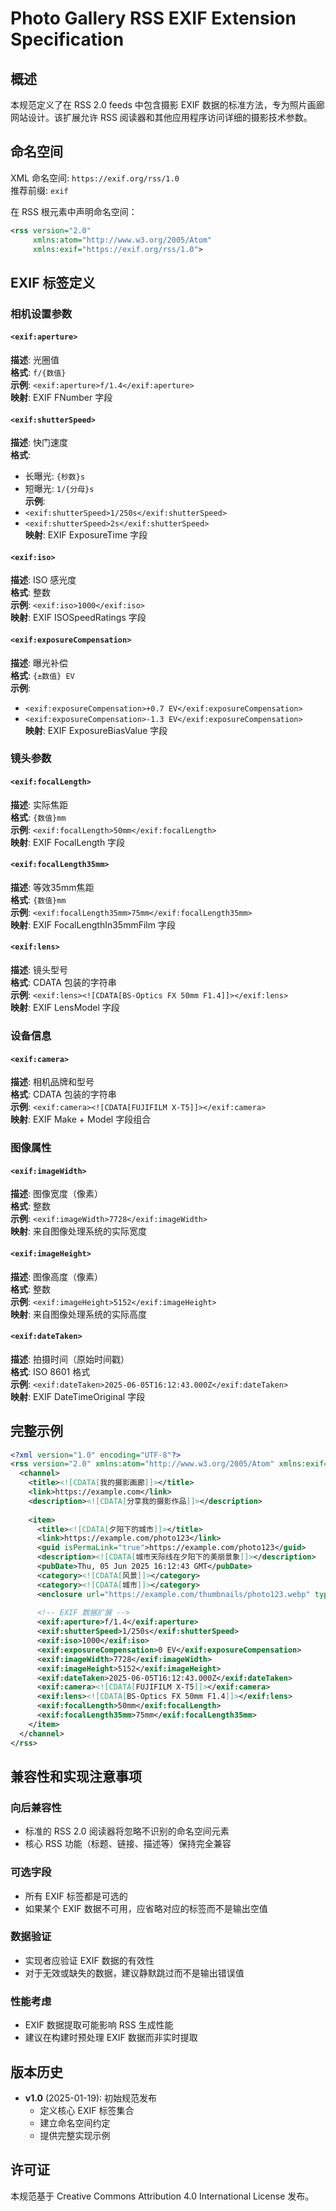 # Photo Gallery RSS EXIF Extension Specification

## 概述

本规范定义了在 RSS 2.0 feeds 中包含摄影 EXIF 数据的标准方法，专为照片画廊网站设计。该扩展允许 RSS 阅读器和其他应用程序访问详细的摄影技术参数。

## 命名空间

XML 命名空间: `https://exif.org/rss/1.0`  
推荐前缀: `exif`

在 RSS 根元素中声明命名空间：

```xml
<rss version="2.0" 
     xmlns:atom="http://www.w3.org/2005/Atom" 
     xmlns:exif="https://exif.org/rss/1.0">
```

## EXIF 标签定义

### 相机设置参数

#### `<exif:aperture>`

**描述**: 光圈值  
**格式**: `f/{数值}`  
**示例**: `<exif:aperture>f/1.4</exif:aperture>`  
**映射**: EXIF FNumber 字段

#### `<exif:shutterSpeed>`

**描述**: 快门速度  
**格式**:

- 长曝光: `{秒数}s`
- 短曝光: `1/{分母}s`  
  **示例**:
- `<exif:shutterSpeed>1/250s</exif:shutterSpeed>`
- `<exif:shutterSpeed>2s</exif:shutterSpeed>`  
  **映射**: EXIF ExposureTime 字段

#### `<exif:iso>`

**描述**: ISO 感光度  
**格式**: 整数  
**示例**: `<exif:iso>1000</exif:iso>`  
**映射**: EXIF ISOSpeedRatings 字段

#### `<exif:exposureCompensation>`

**描述**: 曝光补偿  
**格式**: `{±数值} EV`  
**示例**:

- `<exif:exposureCompensation>+0.7 EV</exif:exposureCompensation>`
- `<exif:exposureCompensation>-1.3 EV</exif:exposureCompensation>`  
  **映射**: EXIF ExposureBiasValue 字段

### 镜头参数

#### `<exif:focalLength>`

**描述**: 实际焦距  
**格式**: `{数值}mm`  
**示例**: `<exif:focalLength>50mm</exif:focalLength>`  
**映射**: EXIF FocalLength 字段

#### `<exif:focalLength35mm>`

**描述**: 等效35mm焦距  
**格式**: `{数值}mm`  
**示例**: `<exif:focalLength35mm>75mm</exif:focalLength35mm>`  
**映射**: EXIF FocalLengthIn35mmFilm 字段

#### `<exif:lens>`

**描述**: 镜头型号  
**格式**: CDATA 包装的字符串  
**示例**: `<exif:lens><![CDATA[BS-Optics FX 50mm F1.4]]></exif:lens>`  
**映射**: EXIF LensModel 字段

### 设备信息

#### `<exif:camera>`

**描述**: 相机品牌和型号  
**格式**: CDATA 包装的字符串  
**示例**: `<exif:camera><![CDATA[FUJIFILM X-T5]]></exif:camera>`  
**映射**: EXIF Make + Model 字段组合

### 图像属性

#### `<exif:imageWidth>`

**描述**: 图像宽度（像素）  
**格式**: 整数  
**示例**: `<exif:imageWidth>7728</exif:imageWidth>`  
**映射**: 来自图像处理系统的实际宽度

#### `<exif:imageHeight>`

**描述**: 图像高度（像素）  
**格式**: 整数  
**示例**: `<exif:imageHeight>5152</exif:imageHeight>`  
**映射**: 来自图像处理系统的实际高度

#### `<exif:dateTaken>`

**描述**: 拍摄时间（原始时间戳）  
**格式**: ISO 8601 格式  
**示例**: `<exif:dateTaken>2025-06-05T16:12:43.000Z</exif:dateTaken>`  
**映射**: EXIF DateTimeOriginal 字段

## 完整示例

```xml
<?xml version="1.0" encoding="UTF-8"?>
<rss version="2.0" xmlns:atom="http://www.w3.org/2005/Atom" xmlns:exif="https://exif.org/rss/1.0">
  <channel>
    <title><![CDATA[我的摄影画廊]]></title>
    <link>https://example.com</link>
    <description><![CDATA[分享我的摄影作品]]></description>
    
    <item>
      <title><![CDATA[夕阳下的城市]]></title>
      <link>https://example.com/photo123</link>
      <guid isPermaLink="true">https://example.com/photo123</guid>
      <description><![CDATA[城市天际线在夕阳下的美丽景象]]></description>
      <pubDate>Thu, 05 Jun 2025 16:12:43 GMT</pubDate>
      <category><![CDATA[风景]]></category>
      <category><![CDATA[城市]]></category>
      <enclosure url="https://example.com/thumbnails/photo123.webp" type="image/webp" length="1024000" />
      
      <!-- EXIF 数据扩展 -->
      <exif:aperture>f/1.4</exif:aperture>
      <exif:shutterSpeed>1/250s</exif:shutterSpeed>
      <exif:iso>1000</exif:iso>
      <exif:exposureCompensation>0 EV</exif:exposureCompensation>
      <exif:imageWidth>7728</exif:imageWidth>
      <exif:imageHeight>5152</exif:imageHeight>
      <exif:dateTaken>2025-06-05T16:12:43.000Z</exif:dateTaken>
      <exif:camera><![CDATA[FUJIFILM X-T5]]></exif:camera>
      <exif:lens><![CDATA[BS-Optics FX 50mm F1.4]]></exif:lens>
      <exif:focalLength>50mm</exif:focalLength>
      <exif:focalLength35mm>75mm</exif:focalLength35mm>
    </item>
  </channel>
</rss>
```

## 兼容性和实现注意事项

### 向后兼容性

- 标准的 RSS 2.0 阅读器将忽略不识别的命名空间元素
- 核心 RSS 功能（标题、链接、描述等）保持完全兼容

### 可选字段

- 所有 EXIF 标签都是可选的
- 如果某个 EXIF 数据不可用，应省略对应的标签而不是输出空值

### 数据验证

- 实现者应验证 EXIF 数据的有效性
- 对于无效或缺失的数据，建议静默跳过而不是输出错误值

### 性能考虑

- EXIF 数据提取可能影响 RSS 生成性能
- 建议在构建时预处理 EXIF 数据而非实时提取

## 版本历史

- **v1.0** (2025-01-19): 初始规范发布
  - 定义核心 EXIF 标签集合
  - 建立命名空间约定
  - 提供完整实现示例

## 许可证

本规范基于 Creative Commons Attribution 4.0 International License 发布。
